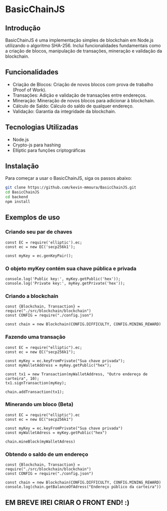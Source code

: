 # BasicChainJS

## Introdução

BasicChainJS é uma implementação simples de blockchain em Node.js utilizando o algoritmo SHA-256. Inclui funcionalidades fundamentais como a criação de blocos, manipulação de transações, mineração e validação da blockchain.

## Funcionalidades

- Criação de Blocos: Criação de novos blocos com prova de trabalho (Proof of Work).
- Transações: Adição e validação de transações entre endereços.
- Mineração: Mineração de novos blocos para adicionar à blockchain.
- Cálculo de Saldo: Cálculo do saldo de qualquer endereço.
- Validação: Garantia da integridade da blockchain.

## Tecnologias Utilizadas

- Node.js
- Crypto-js para hashing
- Elliptic para funções criptográficas

## Instalação

Para começar a usar o BasicChainJS, siga os passos abaixo:

```bash
git clone https://github.com/kevin-mmoura/BasicChainJS.git
cd BasicChainJS
cd backend
npm install
```

## Exemplos de uso

### Criando seu par de chaves
```Js
const EC = require('elliptic').ec;
const ec = new EC('secp256k1');

const myKey = ec.genKeyPair();
```

### O objeto myKey contém sua chave pública e privada
```Js
console.log('Public key:', myKey.getPublic('hex'));
console.log('Private key:', myKey.getPrivate('hex'));
```

### Criando a blockchain
```Js
const {Blockchain, Transaction} = require("./src/blockchain/blockchain")
const CONFIG = require("./config.json")

const chain = new Blockchain(CONFIG.DIFFICULTY, CONFIG.MINING_REWARD)
```

### Fazendo uma transação
```Js
const EC = require("elliptic").ec;
const ec = new EC("secp256k1");

const myKey = ec.keyFromPrivate("Sua chave privada");
const myWalletAddress = myKey.getPublic("hex");

const tx1 = new Transaction(myWalletAddress, "Outro endereço de carteira", 10);
tx1.signTransaction(myKey);

chain.addTransaction(tx1);
```

### Minerando um bloco (Beta)
```Js
const EC = require("elliptic").ec
const ec = new EC("secp256k1")

const myKey = ec.keyFromPrivate("Sua chave privada")
const myWalletAdress = myKey.getPublic("hex")

chain.mineBlock(myWalletAdress)
```

### Obtendo o saldo de um endereço
```Js
const {Blockchain, Transaction} = require("./src/blockchain/blockchain")
const CONFIG = require("./config.json")

const chain = new Blockchain(CONFIG.DIFFICULTY, CONFIG.MINING_REWARD)
console.log(chain.getBalanceOfAdress("Endereço público da carteira"))
```

## EM BREVE IREI CRIAR O FRONT END! :)
